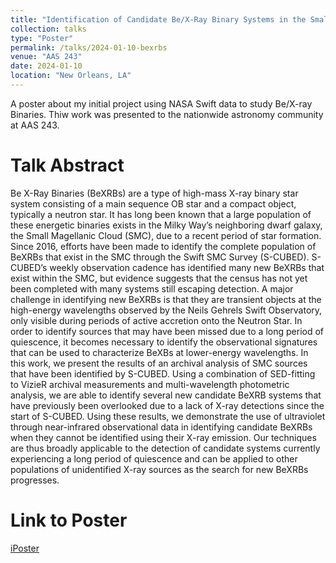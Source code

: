 ```yaml
---
title: "Identification of Candidate Be/X-Ray Binary Systems in the Small Magellanic Cloud"
collection: talks
type: "Poster"
permalink: /talks/2024-01-10-bexrbs
venue: "AAS 243"
date: 2024-01-10
location: "New Orleans, LA"
---
```


A poster about my initial project using NASA Swift data to study Be/X-ray Binaries. Thiw work was presented to the nationwide astronomy community at AAS 243.

Talk Abstract
=====

Be X-Ray Binaries (BeXRBs) are a type of high-mass X-ray binary star system consisting of a main sequence OB star and a compact object, typically a neutron star. 
It has long been known that a large population of these energetic binaries exists in the Milky Way’s neighboring dwarf galaxy, the Small Magellanic Cloud (SMC), due to a recent period of star formation. 
Since 2016, efforts have been made to identify the complete population of BeXRBs that exist in the SMC through the Swift SMC Survey (S-CUBED). 
S-CUBED’s weekly observation cadence has identified many new BeXRBs that exist within the SMC, but evidence suggests that the census has not yet been completed with many systems still escaping detection. 
A major challenge in identifying new BeXRBs is that they are transient objects at the high-energy wavelengths observed by the Neils Gehrels Swift Observatory, only visible during periods of active accretion onto the Neutron Star. 
In order to identify sources that may have been missed due to a long period of quiescence, it becomes necessary to identify the observational signatures that can be used to characterize BeXBs at lower-energy wavelengths. 
In this work, we present the results of an archival analysis of SMC sources that have been identified by S-CUBED. 
Using a combination of SED-fitting to VizieR archival measurements and multi-wavelength photometric analysis, we are able to identify several new candidate BeXRB systems that have previously been overlooked due to a lack of X-ray detections since the start of S-CUBED. 
Using these results, we demonstrate the use of ultraviolet through near-infrared observational data in identifying candidate BeXRBs when they cannot be identified using their X-ray emission. 
Our techniques are thus broadly applicable to the detection of candidate systems currently experiencing a long period of quiescence and can be applied to other populations of unidentified X-ray sources as the search for new BeXRBs progresses.

Link to Poster
=====

[iPoster](aas243-aas.ipostersessions.com/Default.aspx?s=EF-B3-5B-AF-BB-E0-61-DC-E0-D3-5C-4A-E1-A0-90-89)
